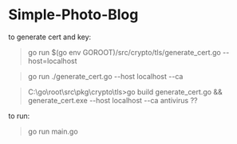 # Simple-Photo-Blog

to generate cert and key:
> go run $(go env GOROOT)/src/crypto/tls/generate_cert.go --host=localhost

> go run ./generate_cert.go --host localhost --ca

> C:\go\root\src\pkg\crypto\tls>go build generate_cert.go && generate_cert.exe --host localhost --ca
> antivirus ??

to run:
> go run main.go
